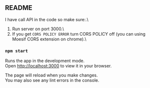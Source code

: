 ## README
I have call API in the code so make sure:.\
1. Run server on port 3000.\
2. If you get `CORS POLICY ERROR` turn CORS POLICY off (you can using Moesif CORS extension on chrome).\

### `npm start` 
Runs the app in the development mode.\
Open [http://localhost:3000](http://localhost:3000) to view it in your browser.

The page will reload when you make changes.\
You may also see any lint errors in the console.